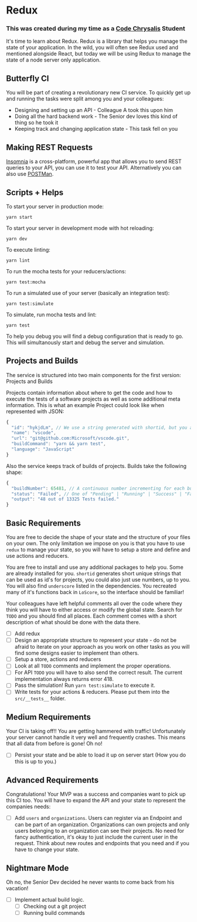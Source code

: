 # Redux
### This was created during my time as a [Code Chrysalis](https://codechrysalis.io) Student

It's time to learn about Redux. Redux is a library that helps you manage the state of your application.
In the wild, you will often see Redux used and mentioned alongside React, but today we will be using Redux to manage the state of a node server only application.

## Butterfly CI

You will be part of creating a revolutionary new CI service. To quickly get up and running the tasks were split among you and your colleagues:

* Designing and setting up an API - Colleague A took this upon him
* Doing all the hard backend work - The Senior dev loves this kind of thing so he took it
* Keeping track and changing application state - This task fell on you

## Making REST Requests

[Insomnia](https://insomnia.rest/) is a cross-platform, powerful app that allows you to send REST queries to your API, you can use it to test your API. Alternatively you can also use [POSTMan](https://www.getpostman.com/).

## Scripts + Helps

To start your server in production mode:

```
yarn start
```

To start your server in development mode with hot reloading:

```
yarn dev
```

To execute linting:

```
yarn lint
```

To run the mocha tests for your reducers/actions:

```
yarn test:mocha
```

To run a simulated use of your server (basically an integration test):

```
yarn test:simulate
```

To simulate, run mocha tests and lint:

```
yarn test
```

To help you debug you will find a debug configuration that is ready to go. This will simultanously start and debug the server and simulation.

## Projects and Builds

The service is structured into two main components for the first version: Projects and Builds

Projects contain information about where to get the code and how to execute the tests of a software projects as well as some additional meta information. This is what an example Project could look like when represented with JSON:

```js
{
  "id": "hykjdLm", // We use a string generated with shortid, but you are free to use another datatype
  "name": "vscode",
  "url": "git@github.com:Microsoft/vscode.git",
  "buildCommand": "yarn && yarn test",
  "language": "JavaScript"
}
```

Also the service keeps track of builds of projects. Builds take the following shape:

```js
{
  "buildNumber": 65481, // A continuous number incrementing for each build in a project
  "status": "Failed", // One of "Pending" | "Running" | "Success" | "Failed"
  "output": "48 out of 13325 Tests failed."
}
```

## Basic Requirements

You are free to decide the shape of your state and the structure of your files on your own.
The only limitation we impose on you is that you have to use `redux` to manage your state, so you will have to
setup a store and define and use actions and reducers.

You are free to install and use any additional packages to help you. Some are already installed for you. `shortid` generates short unique strings
that can be used as id's for projects, you could also just use numbers, up to you. You will also find `underscore` listed in the dependencies. You recreated many of it's functions back in `LoScore`, so the interface should be familiar!

Your colleagues have left helpful comments all over the code where they think you will have to either access or modify the global state.
Search for `TODO` and you should find all places. Each comment comes with a short description of what should be done with the data there.

* [ ] Add redux
* [ ] Design an appropriate structure to represent your state - do not be afraid to iterate on your approach as you work on other tasks as you will find some designs easier to implement than others.
* [ ] Setup a store, actions and reducers
* [ ] Look at all `TODO` comments and implement the proper operations.
* [ ] For API `TODO` you will have to also send the correct result. The current implementation always returns error 418.
* [ ] Pass the simulation! Run `yarn test:simulate` to execute it.
* [ ] Write tests for your actions & reducers. Please put them into the `src/__tests__` folder.

## Medium Requirements

Your CI is taking off!! You are getting hammered with traffic! Unfortunately your server cannot handle it very well and frequently crashes.
This means that all data from before is gone! Oh no!

* [ ] Persist your state and be able to load it up on server start (How you do this is up to you.)

## Advanced Requirements

Congratulations! Your MVP was a success and companies want to pick up this CI too.
You will have to expand the API and your state to represent the companies needs:

* [ ] Add `users` and `organizations`. Users can register via an Endpoint and can be part of an organization. Organizations can own projects and only users belonging to an organization can see their projects. No need for fancy authentication, it's okay to just include the current user in the request.
      Think about new routes and endpoints that you need and if you have to change your state.

## Nightmare Mode

Oh no, the Senior Dev decided he never wants to come back from his vacation!

* [ ] Implement actual build logic.
  * [ ] Checking out a git project
  * [ ] Running build commands
